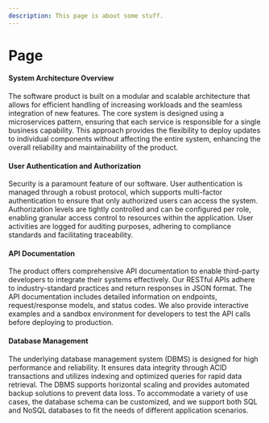 ```yaml
---
description: This page is about some stuff.
---
```


# Page

#### System Architecture Overview

The software product is built on a modular and scalable architecture that allows for efficient handling of increasing workloads and the seamless integration of new features. The core system is designed using a microservices pattern, ensuring that each service is responsible for a single business capability. This approach provides the flexibility to deploy updates to individual components without affecting the entire system, enhancing the overall reliability and maintainability of the product.

#### User Authentication and Authorization

Security is a paramount feature of our software. User authentication is managed through a robust protocol, which supports multi-factor authentication to ensure that only authorized users can access the system. Authorization levels are tightly controlled and can be configured per role, enabling granular access control to resources within the application. User activities are logged for auditing purposes, adhering to compliance standards and facilitating traceability.

#### API Documentation

The product offers comprehensive API documentation to enable third-party developers to integrate their systems effectively. Our RESTful APIs adhere to industry-standard practices and return responses in JSON format. The API documentation includes detailed information on endpoints, request/response models, and status codes. We also provide interactive examples and a sandbox environment for developers to test the API calls before deploying to production.

#### Database Management

The underlying database management system (DBMS) is designed for high performance and reliability. It ensures data integrity through ACID transactions and utilizes indexing and optimized queries for rapid data retrieval. The DBMS supports horizontal scaling and provides automated backup solutions to prevent data loss. To accommodate a variety of use cases, the database schema can be customized, and we support both SQL and NoSQL databases to fit the needs of different application scenarios.
